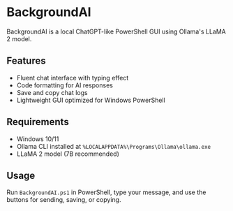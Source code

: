 
# BackgroundAI

BackgroundAI is a local ChatGPT-like PowerShell GUI using Ollama's LLaMA 2 model.

## Features
- Fluent chat interface with typing effect
- Code formatting for AI responses
- Save and copy chat logs
- Lightweight GUI optimized for Windows PowerShell

## Requirements
- Windows 10/11
- Ollama CLI installed at `%LOCALAPPDATA%\Programs\Ollama\ollama.exe`
- LLaMA 2 model (7B recommended)

## Usage
Run `BackgroundAI.ps1` in PowerShell, type your message, and use the buttons for sending, saving, or copying.
